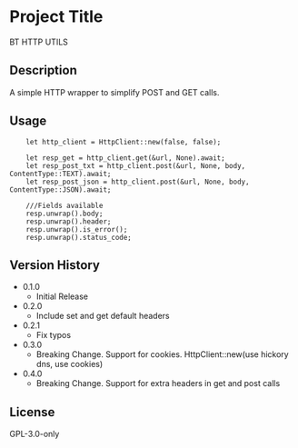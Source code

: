 # Project Title
BT HTTP UTILS

## Description
A simple HTTP wrapper to simplify POST and GET calls.

## Usage
```
    let http_client = HttpClient::new(false, false);

    let resp_get = http_client.get(&url, None).await; 
    let resp_post_txt = http_client.post(&url, None, body, ContentType::TEXT).await;
    let resp_post_json = http_client.post(&url, None, body, ContentType::JSON).await;

    ///Fields available
    resp.unwrap().body;
    resp.unwrap().header;
    resp.unwrap().is_error();
    resp.unwrap().status_code;
```

## Version History
* 0.1.0
    * Initial Release
* 0.2.0
    * Include set and get default headers
* 0.2.1
    * Fix typos
* 0.3.0
    * Breaking  Change. Support for cookies. HttpClient::new(use hickory dns, use cookies)
* 0.4.0
    * Breaking  Change. Support for extra headers in get and post calls    

## License
GPL-3.0-only